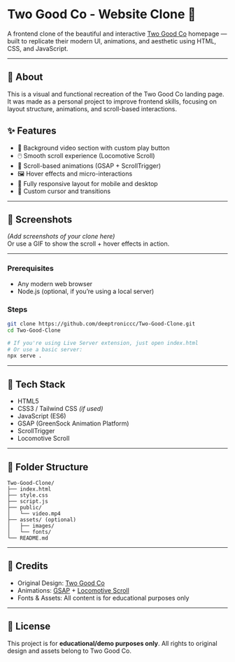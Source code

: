 # Two Good Co - Website Clone 🌿

A frontend clone of the beautiful and interactive [Two Good Co](https://twogood.com.au) homepage — built to replicate their modern UI, animations, and aesthetic using HTML, CSS, and JavaScript.

---

## 📖 About

This is a visual and functional recreation of the Two Good Co landing page. It was made as a personal project to improve frontend skills, focusing on layout structure, animations, and scroll-based interactions.



## ✨ Features

- 🎥 Background video section with custom play button  
- 🖱️ Smooth scroll experience (Locomotive Scroll)  
- 🎯 Scroll-based animations (GSAP + ScrollTrigger)  
- 🖼️ Hover effects and micro-interactions  
- 🎨 Fully responsive layout for mobile and desktop  
- 🔁 Custom cursor and transitions  

---

## 📸 Screenshots

*(Add screenshots of your clone here)*  
Or use a GIF to show the scroll + hover effects in action.

---



### Prerequisites

- Any modern web browser
- Node.js (optional, if you’re using a local server)

### Steps

```bash
git clone https://github.com/deeptroniccc/Two-Good-Clone.git
cd Two-Good-Clone

# If you're using Live Server extension, just open index.html
# Or use a basic server:
npx serve .
```

---

## 🧰 Tech Stack

- HTML5  
- CSS3 / Tailwind CSS *(if used)*  
- JavaScript (ES6)  
- GSAP (GreenSock Animation Platform)  
- ScrollTrigger  
- Locomotive Scroll

---

## 📁 Folder Structure

```
Two-Good-Clone/
├── index.html
├── style.css
├── script.js
├── public/
│   └── video.mp4
├── assets/ (optional)
│   ├── images/
│   └── fonts/
└── README.md
```

---

## 🙌 Credits

- Original Design: [Two Good Co](https://twogood.com.au)
- Animations: [GSAP](https://greensock.com/gsap/) + [Locomotive Scroll](https://locomotivemtl.github.io/locomotive-scroll/)
- Fonts & Assets: All content is for educational purposes only

---

## 📄 License

This project is for **educational/demo purposes only**. All rights to original design and assets belong to Two Good Co.

